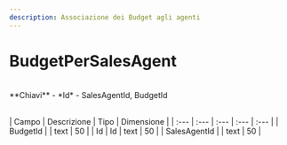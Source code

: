 ```yaml
---
description: Associazione dei Budget agli agenti
---
```

# BudgetPerSalesAgent

<br>
**Chiavi**
- *Id*
- SalesAgentId, BudgetId
<br><br>

| Campo | Descrizione | Tipo | Dimensione | 
| :--- | :--- | :--- | :--- | :--- |
| BudgetId |  | text | 50 |
| Id | Id | text | 50 |
| SalesAgentId |  | text | 50 |



